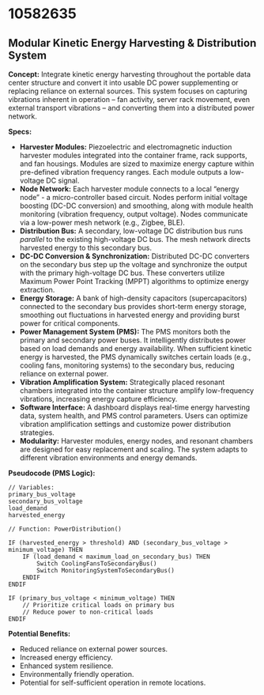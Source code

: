 # 10582635

## Modular Kinetic Energy Harvesting & Distribution System

**Concept:** Integrate kinetic energy harvesting throughout the portable data center structure and convert it into usable DC power supplementing or replacing reliance on external sources. This system focuses on capturing vibrations inherent in operation – fan activity, server rack movement, even external transport vibrations – and converting them into a distributed power network.

**Specs:**

*   **Harvester Modules:** Piezoelectric and electromagnetic induction harvester modules integrated into the container frame, rack supports, and fan housings. Modules are sized to maximize energy capture within pre-defined vibration frequency ranges. Each module outputs a low-voltage DC signal.
*   **Node Network:** Each harvester module connects to a local “energy node” - a micro-controller based circuit. Nodes perform initial voltage boosting (DC-DC conversion) and smoothing, along with module health monitoring (vibration frequency, output voltage). Nodes communicate via a low-power mesh network (e.g., Zigbee, BLE).
*   **Distribution Bus:** A secondary, low-voltage DC distribution bus runs *parallel* to the existing high-voltage DC bus. The mesh network directs harvested energy to this secondary bus.
*   **DC-DC Conversion & Synchronization:** Distributed DC-DC converters on the secondary bus step up the voltage and synchronize the output with the primary high-voltage DC bus. These converters utilize Maximum Power Point Tracking (MPPT) algorithms to optimize energy extraction.
*   **Energy Storage:** A bank of high-density capacitors (supercapacitors) connected to the secondary bus provides short-term energy storage, smoothing out fluctuations in harvested energy and providing burst power for critical components.
*   **Power Management System (PMS):** The PMS monitors both the primary and secondary power buses. It intelligently distributes power based on load demands and energy availability. When sufficient kinetic energy is harvested, the PMS dynamically switches certain loads (e.g., cooling fans, monitoring systems) to the secondary bus, reducing reliance on external power.
*   **Vibration Amplification System:** Strategically placed resonant chambers integrated into the container structure amplify low-frequency vibrations, increasing energy capture efficiency.
*   **Software Interface:** A dashboard displays real-time energy harvesting data, system health, and PMS control parameters. Users can optimize vibration amplification settings and customize power distribution strategies.
*   **Modularity:** Harvester modules, energy nodes, and resonant chambers are designed for easy replacement and scaling. The system adapts to different vibration environments and energy demands.

**Pseudocode (PMS Logic):**

```
// Variables:
primary_bus_voltage
secondary_bus_voltage
load_demand
harvested_energy

// Function: PowerDistribution()

IF (harvested_energy > threshold) AND (secondary_bus_voltage > minimum_voltage) THEN
    IF (load_demand < maximum_load_on_secondary_bus) THEN
        Switch CoolingFansToSecondaryBus()
        Switch MonitoringSystemToSecondaryBus()
    ENDIF
ENDIF

IF (primary_bus_voltage < minimum_voltage) THEN
    // Prioritize critical loads on primary bus
    // Reduce power to non-critical loads
ENDIF
```

**Potential Benefits:**

*   Reduced reliance on external power sources.
*   Increased energy efficiency.
*   Enhanced system resilience.
*   Environmentally friendly operation.
*   Potential for self-sufficient operation in remote locations.